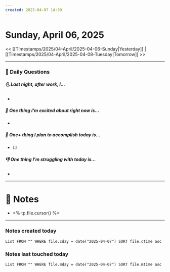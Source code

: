 ```yaml
---
created: 2025-04-07 14:39
---
```

# Sunday, April 06, 2025

<< [[Timestamps/2025/04-April/2025-04-06-Sunday|Yesterday]] | [[Timestamps/2025/04-April/2025-04-08-Tuesday|Tomorrow]] >>

---
### 📅 Daily Questions
##### 🌜 Last night, after work, I...
- 

##### 🙌 One thing I'm excited about right now is...
- 

##### 🚀 One+ thing I plan to accomplish today is...
- [ ] 

##### 👎 One thing I'm struggling with today is...
- 

---
# 📝 Notes
- <% tp.file.cursor() %>

---
### Notes created today
```dataview
List FROM "" WHERE file.cday = date("2025-04-07") SORT file.ctime asc
```

### Notes last touched today
```dataview
List FROM "" WHERE file.mday = date("2025-04-07") SORT file.mtime asc
```